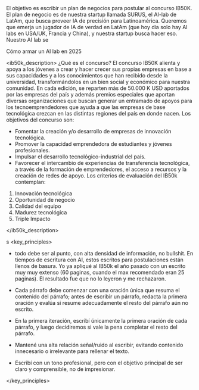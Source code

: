 <objective>
El objetivo es escribir un plan de negocios para postular al concurso IB50K. El plan de negocio es de nuestra startup llamada SURUS, el AI-lab de LatAm, que busca proveer IA de precisión para Latinoamérica. Queremos que emerja un jugador de IA de verdad en LatAm (que hoy día solo hay AI labs en USA/UK, Francia y China), y nuestra startup busca hacer eso. 
Nuestro AI lab se 



Cómo armar un AI lab en 2025


</objective>


<ib50k_description>
¿Qué es el concurso?
El concurso IB50K alienta y apoya a los jóvenes a crear y hacer crecer sus propias empresas en base a sus capacidades y a los conocimientos que han recibido desde la universidad, transformándolos en un bien social y económico para nuestra comunidad.
En cada edición, se reparten más de 50.000 K USD aportados por las empresas del país y además premios especiales que aportan diversas organizaciones que  buscan generar un entramado de apoyos para los tecnoemprendedores que ayuda a que las empresas de base tecnológica crezcan  en las distintas regiones del país en donde nacen.
Los objetivos del concurso son:
- Fomentar la creación y/o desarrollo de empresas de innovación tecnológica.
- Promover la capacidad emprendedora de estudiantes y jóvenes profesionales.
- Impulsar el desarrollo tecnológico-industrial del país.
- Favorecer el intercambio de experiencias de transferencia tecnológica, a través de la formación de emprendedores, el acceso a recursos y la creación de redes de apoyo.
Los criterios de evaluación del IB50k contemplan:
1. Innovación tecnológica
2. Oportunidad de negocio
3. Calidad del equipo
4. Madurez tecnológica
5. Triple Impacto

</ib50k_description>















s
<key_principles> 
- todo debe ser al punto, con alta densidad de información, no bullshit. En tiempos de escritura con AI, estos escritos para postulaciones están llenos de basura. Yo ya apliqué al IB50k el año pasado con un escrito muy muy extenso (60 paginas, cuando el max recomendado eran 25 paginas). El resultado fue que no lo leyeron y me rechazaron. 

- Cada párrafo debe comenzar con una oración única que resuma el contenido del párrafo; antes de escribir un párrafo, redacta la primera oración y evalúa si resume adecuadamente el resto del párrafo aún no escrito.

- En la primera iteración, escribí únicamente la primera oración de cada párrafo, y luego decidiremos si vale la pena completar el resto del párrafo.

- Mantené una alta relación señal/ruido al escribir, evitando contenido innecesario o irrelevante para rellenar el texto.

- Escribí con un tono profesional, pero con el objetivo principal de ser claro y comprensible, no de impresionar.


</key_principles>



<sources>
</sources>